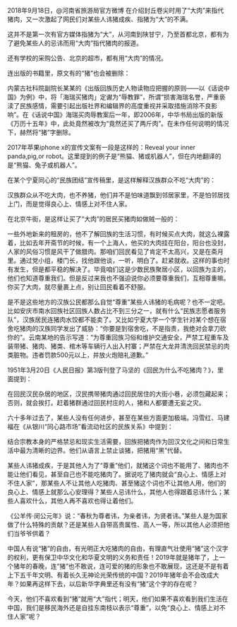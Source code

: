 
2018年9月18日，@河南省旅游局官方微博 在介绍封丘卷尖时用了“大肉”来指代猪肉，又一次激起了网民们对某些人讳猪成疾、指猪为“大”的不满。

这并不是第一次有官方媒体指猪为“大”，从河南到陕甘宁，乃至首都北京，都有为了避免某些人的忌讳而用“大肉”指代猪肉的报道。

还有学校的采购公告、北京的超市，都有用“大肉”的情况。

连出版的书籍里，原文有的“猪”也会被删除：

内蒙古社科院副院长某某的《出版回族历史人物读物应把握的原则——以《话说中国》为例》中，将「海瑞买猪肉」定谳为“辱教罪”，所谓“损害海瑞名誉，严重亵渎了民族感情，需要引起出版社界和编辑界的高度重视并采取措施消除不良影响”。在《话说中国》海瑞买肉辱教案后一年，即2006年，中华书局出版的新版《万历十五年》中，此处竟然被改为“竟然还买了两斤肉”。在未作任何说明的情况下，赫然将“猪”字删除。

2017年苹果iphone x的宣传文案有一段是这样的：Reveal your inner panda,pig,or robot。这里提到的例子是“熊猫、猪或机器人”，但在内地翻译的是“熊猫、兔子或机器人”。

在某个宁夏同心的“民族团结”宣传稿里，是这样解释汉族群众不吃“大肉”的：

汉族群众从不吃大肉，也不养猪，他们并不是怕味道飘到邻居家里，不是怕邻居找上门，而是觉得良心上、情感上对不住人家。

在北京牛街，是这样让买了“大肉”的居民买猪肉如做贼一般的：

一些外地新来的租房的，他不了解回族的生活习惯，有时候买点大肉，就这么裸露着，比如去年开斋节的时候，有一个上海人，他买的大肉挂在阳台，阳台也没封，人家的风俗习惯是风干了做腊肉。那咱们回民看见了肯定不太高兴，又是在斋月里。通过党小组，楼门长，找他跟他谈，一听，明白了。赶紧就收。这样的事也时有发生，但是都平稳的解决了。毕竟咱们这是少数民族聚居小区，以回族为主的，他们也知道尊重我们。但是反过来我也不强迫说你必须要尊重我们，互相尊重嘛。你买了大肉，就尽量裹上点，别让回民看着不舒服。

是不是这些地方的汉族公民都那么自觉“尊重”某些人讳猪的毛病呢？也不一定吧。比如安庆市南水回族社区回族人数占比不到三分之一，就有什么“民族志愿者服务队”，汉族居民连猪肉水饺都不能卖了。又比如宁夏大学一个学生针对某个想在宿舍吃猪肉的汉族同学发出了威胁：“你要是到宿舍吃，不是指责，我绝对会拿刀砍你的”。云南某地的告示写道：“为尊重回族习俗和维护交通安全，严禁工程重车及装带猪、猪肉、猪类、棺木等车辆行人出入村寨；严禁在大龙井清洗回民禁忌的肉类脏物。违者罚款500元以上，并放火炮赔礼道歉。”

1951年3月20日《人民日报》第3版刊登了马坚的《回民为什么不吃猪肉？》，里面提到：

在回民汉民杂居的地区，汉民携带猪肉通过回民居住的大街小巷，必须包藏起来；否则，就会挨打。赶着猪群通过回民村庄的人，猪和人都要遭无妄之灾。

六十多年过去了，某些人没有任何进步，甚至在某些方面更加极端。冯雪红、马建福在《从银川“同心路市场”看流动社区的民族关系》中提到：

结合宗教本身的严格禁忌和现实生活需要，回族把猪肉作为回汉文化之间和日常生活中最为清晰的边界。他们从语言上禁止谈猪，把猪用“黑”代替。

某些人讳猪成疾，于是其他人为了“尊重”他们，就猪这个词也不能用了、猪肉也不能让他们看见，甚至自己也不能吃猪肉了。据说吃了猪肉就会“良心上、情感上对不住人家”，那某些人不让其他人吃猪肉、甚至猪这个词也不让其他人用，他们的良心上、情感上就那么心安理得？某些人忌讳什么，其他人也得跟着忌讳什么；某些人喜欢什么，其他人再不喜欢也得让着他们。

《公羊传·闵公元年》说：“春秋为尊者讳，为亲者讳，为贤者讳。”某些人是为国家做了什么特殊的贡献？还是某些人自带高贵属性、高人一等，所以其他人必须把他们当爷爷供着？

中国人有说“猪”的自由，有光明正大吃猪肉的自由，有理直气壮使用“猪”这个汉字的权利，更有保卫中华文化和华夏文明的义务和责任！2019年就是猪年了，上一个猪年的春晚，连“猪”也不敢说，连可爱的猪的形象也不敢展现，这还是不是有着上下五千年文明、有着长久无神论光荣传统的中国？2019年猪年会不会改成大年？如果再这样下去，以后新华字典里还有没有“猪”这个字的存在呢？

今天，他们不喜欢看到“猪”就用“大”指代；明天，他们如果不喜欢看到我们生活在中国，我们是移民海外还是自挂东南枝以表示“尊重”，以免“良心上、情感上对不住人家”呢？
